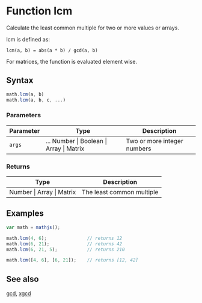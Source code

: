 # Function lcm

Calculate the least common multiple for two or more values or arrays.

lcm is defined as:

    lcm(a, b) = abs(a * b) / gcd(a, b)

For matrices, the function is evaluated element wise.


## Syntax

```js
math.lcm(a, b)
math.lcm(a, b, c, ...)
```

### Parameters

Parameter | Type | Description
--------- | ---- | -----------
`args` | ... Number &#124; Boolean &#124; Array &#124; Matrix | Two or more integer numbers

### Returns

Type | Description
---- | -----------
Number &#124; Array &#124; Matrix | The least common multiple


## Examples

```js
var math = mathjs();

math.lcm(4, 6);               // returns 12
math.lcm(6, 21);              // returns 42
math.lcm(6, 21, 5);           // returns 210

math.lcm([4, 6], [6, 21]);    // returns [12, 42]
```


## See also

[gcd](gcd.md),
[xgcd](xgcd.md)


<!-- Note: This file is automatically generated from source code comments. Changes made in this file will be overridden. -->
